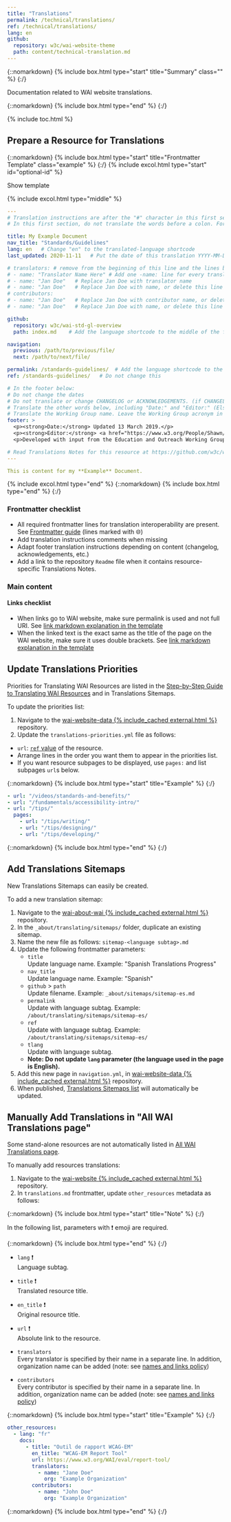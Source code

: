 ```yaml
---
title: "Translations"
permalink: /technical/translations/
ref: /technical/translations/
lang: en
github:
  repository: w3c/wai-website-theme
  path: content/technical-translation.md
---
```


{::nomarkdown}
{% include box.html type="start" title="Summary" class="" %}
{:/}

Documentation related to WAI website translations.

{::nomarkdown}
{% include box.html type="end" %}
{:/}

{% include toc.html %}

## Prepare a Resource for Translations

{::nomarkdown}
{% include box.html type="start" title="Frontmatter Template" class="example" %}
{:/}
{% include excol.html type="start" id="optional-id" %}

Show template

{% include excol.html type="middle" %}

```yml
---
# Translation instructions are after the "#" character in this first section. They are comments that do not show up in the web page. You do not need to translate the instructions after "#".
# In this first section, do not translate the words before a colon. For example, do not translate "title:". Do translate the text after "title:".

title: My Example Document
nav_title: "Standards/Guidelines"
lang: en   # Change "en" to the translated-language shortcode
last_updated: 2020-11-11   # Put the date of this translation YYYY-MM-DD (with month in the middle)

# translators: # remove from the beginning of this line and the lines below: "# " (the hash sign and the space)
# - name: "Translator Name Here" # Add one -name: line for every translator
# - name: "Jan Doe"   # Replace Jan Doe with translator name
# - name: "Jan Doe"   # Replace Jan Doe with name, or delete this line if not multiple translators
# contributors:
# - name: "Jan Doe"   # Replace Jan Doe with contributor name, or delete this line if none
# - name: "Jan Doe"   # Replace Jan Doe with name, or delete this line if not multiple contributors

github:
  repository: w3c/wai-std-gl-overview
  path: index.md    # Add the language shortcode to the middle of the filename, for example: content/index.fr.md

navigation:
  previous: /path/to/previous/file/
  next: /path/to/next/file/

permalink: /standards-guidelines/  # Add the language shortcode to the end, with no / at the end. For example /standards-guidelines/fr
ref: /standards-guidelines/   # Do not change this

# In the footer below:
# Do not change the dates
# Do not translate or change CHANGELOG or ACKNOWLEDGEMENTS. (if CHANGELOG or ACKNOWLEDGEMENTS)
# Translate the other words below, including "Date:" and "Editor:" (Else)
# Translate the Working Group name. Leave the Working Group acronym in English.
footer: >
  <p><strong>Date:</strong> Updated 13 March 2019.</p>
  <p><strong>Editor:</strong> <a href="https://www.w3.org/People/Shawn/">Shawn Lawton Henry</a>.</p>
  <p>Developed with input from the Education and Outreach Working Group (<a href="http://www.w3.org/WAI/EO/">EOWG</a>).</p>

# Read Translations Notes for this resource at https://github.com/w3c/wai-std-gl-overview#readme
---

This is content for my **Example** Document.
```

{% include excol.html type="end" %}
{::nomarkdown}
{% include box.html type="end" %}
{:/}

### Frontmatter checklist

- All required frontmatter lines for translation interoperability are present. See [Frontmatter guide](/writing/frontmatter/) (lines marked with 🌐)
- Add translation instructions comments when missing
- Adapt footer translation instructions depending on content (changelog, acknowledgements, etc.)
- Add a link to the repository `Readme` file when it contains resource-specific Translations Notes.

### Main content

#### Links checklist

- When links go to WAI website, make sure permalink is used and not full URI. See [link markdown explanation in the template](https://github.com/w3c/wai-resource-template/blob/master/content/index.md#heading-level-2)
- When the linked text is the exact same as the title of the page on the WAI website, make sure it uses double brackets. See [link markdown explanation in the template](https://github.com/w3c/wai-resource-template/blob/master/content/index.md#heading-level-2)

## Update Translations Priorities

Priorities for Translating WAI Resources are listed in the [Step-by-Step Guide to Translating WAI Resources](https://www.w3.org/WAI/about/translating/step-by-step/#priorities) and in Translations Sitemaps.

To update the priorities list:
1. Navigate to the [wai-website-data {% include_cached external.html %}](https://github.com/w3c/wai-website-data) repository.
2. Update the `translations-priorities.yml` file as follows:
- `url`: [`ref` value](/writing/frontmatter/#ref) of the resource.
- Arrange lines in the order you want them to appear in the priorities list.
- If you want resource subpages to be displayed, use `pages:` and list subpages `url`s below.

{::nomarkdown}
{% include box.html type="start" title="Example" %}
{:/}
```yaml
- url: "/videos/standards-and-benefits/"
- url: "/fundamentals/accessibility-intro/"
- url: "/tips/"
  pages:
    - url: "/tips/writing/"
    - url: "/tips/designing/"
    - url: "/tips/developing/"
```
{::nomarkdown}
{% include box.html type="end" %}
{:/}

## Add Translations Sitemaps

New Translations Sitemaps can easily be created.

To add a new translation sitemap:
1. Navigate to the [wai-about-wai {% include_cached external.html %}](https://github.com/w3c/wai-about-wai) repository.
2. In the `_about/translating/sitemaps/` folder, duplicate an existing sitemap.
3. Name the new file as follows: `sitemap-<language subtag>.md`
4. Update the following frontmatter parameters:
   - `title`\
   Update language name. Example: "Spanish Translations Progress"
   - `nav_title`\
   Update language name. Example: "Spanish"
   - `github` > `path`\
   Update filename. Example: `_about/sitemaps/sitemap-es.md`
   - `permalink`\
   Update with language subtag. Example: `/about/translating/sitemaps/sitemap-es/`
   - `ref`\
   Update with language subtag. Example: `/about/translating/sitemaps/sitemap-es/`
   - `tlang`\
   Update with language subtag.
   - **Note: Do not update `lang` parameter (the language used in the page is English).**
5. Add this new page in `navigation.yml`, in [wai-website-data {% include_cached external.html %}](https://github.com/w3c/wai-website-data) repository.
6. When published, [Translations Sitemaps list](https://www.w3.org/WAI/about/translating/sitemaps/) will automatically be updated.

## Manually Add Translations in "All WAI Translations page"

Some stand-alone resources are not automatically listed in [All WAI Translations page](https://www.w3.org/WAI/translations/).

To manually add resources translations:
1. Navigate to the [wai-website {% include_cached external.html %}](https://github.com/w3c/wai-website) repository.
2. In `translations.md` frontmatter, update `other_resources` metadata as follows:

{::nomarkdown}
{% include box.html type="start" title="Note" %}
{:/}

In the following list, parameters with ❗ emoji are required.

{::nomarkdown}
{% include box.html type="end" %}
{:/}

- `lang` ❗\
  Language subtag.

- `title` ❗\
  Translated resource title.

- `en_title` ❗\
  Original resource title.

- `url` ❗\
  Absolute link to the resource.

- `translators` \
  Every translator is specified by their name in a separate line. In addition, organization name can be added (note: see [names and links policy](https://www.w3.org/WAI/about/translating/#links))

- `contributors` \
  Every contributor is specified by their name in a separate line. In addition, organization name can be added (note: see [names and links policy](https://www.w3.org/WAI/about/translating/#links))


{::nomarkdown}
{% include box.html type="start" title="Example" %}
{:/}
```yaml
other_resources:
  - lang: "fr"
    docs:
      - title: "Outil de rapport WCAG-EM"
        en_title: "WCAG-EM Report Tool"
        url: https://www.w3.org/WAI/eval/report-tool/
        translators:
          - name: "Jane Doe"
            org: "Example Organization"
        contributors:
          - name: "John Doe"
            org: "Example Organization"
```
{::nomarkdown}
{% include box.html type="end" %}
{:/}


